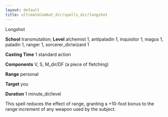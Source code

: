```yaml
---
layout: default
title: ultimateCombat_dir/spells_dir/longshot
---
```

Longshot

**School** transmutation; **Level** alchemist 1, antipaladin 1, inquisitor 1, magus 1, paladin 1, ranger 1, sorcerer_dir/wizard 1

**Casting Time** 1 standard action

**Components** V, S, M_dir/DF (a piece of fletching)

**Range** personal

**Target** you

**Duration** 1 minute_dir/level

This spell reduces the effect of range, granting a +10-foot bonus to the range increment of any weapon used by the subject.


